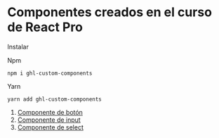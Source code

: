 # Componentes creados en el curso de React Pro

Instalar

Npm
```
npm i ghl-custom-components
```
Yarn
```
yarn add ghl-custom-components
```
1. [Componente de botón](#boton)
1. [Componente de input](#input)
1. [Componente de select](#select)
